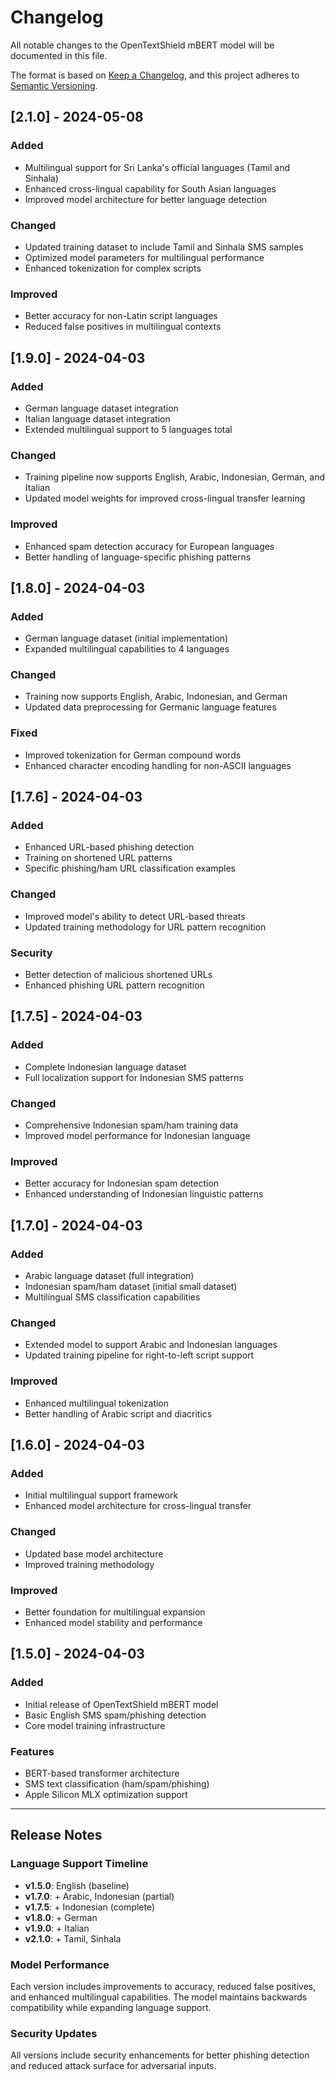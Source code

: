 # Changelog

All notable changes to the OpenTextShield mBERT model will be documented in this file.

The format is based on [Keep a Changelog](https://keepachangelog.com/en/1.0.0/),
and this project adheres to [Semantic Versioning](https://semver.org/spec/v2.0.0.html).

## [2.1.0] - 2024-05-08

### Added
- Multilingual support for Sri Lanka's official languages (Tamil and Sinhala)
- Enhanced cross-lingual capability for South Asian languages
- Improved model architecture for better language detection

### Changed
- Updated training dataset to include Tamil and Sinhala SMS samples
- Optimized model parameters for multilingual performance
- Enhanced tokenization for complex scripts

### Improved
- Better accuracy for non-Latin script languages
- Reduced false positives in multilingual contexts

## [1.9.0] - 2024-04-03

### Added
- German language dataset integration
- Italian language dataset integration
- Extended multilingual support to 5 languages total

### Changed
- Training pipeline now supports English, Arabic, Indonesian, German, and Italian
- Updated model weights for improved cross-lingual transfer learning

### Improved
- Enhanced spam detection accuracy for European languages
- Better handling of language-specific phishing patterns

## [1.8.0] - 2024-04-03

### Added
- German language dataset (initial implementation)
- Expanded multilingual capabilities to 4 languages

### Changed
- Training now supports English, Arabic, Indonesian, and German
- Updated data preprocessing for Germanic language features

### Fixed
- Improved tokenization for German compound words
- Enhanced character encoding handling for non-ASCII languages

## [1.7.6] - 2024-04-03

### Added
- Enhanced URL-based phishing detection
- Training on shortened URL patterns
- Specific phishing/ham URL classification examples

### Changed
- Improved model's ability to detect URL-based threats
- Updated training methodology for URL pattern recognition

### Security
- Better detection of malicious shortened URLs
- Enhanced phishing URL pattern recognition

## [1.7.5] - 2024-04-03

### Added
- Complete Indonesian language dataset
- Full localization support for Indonesian SMS patterns

### Changed
- Comprehensive Indonesian spam/ham training data
- Improved model performance for Indonesian language

### Improved
- Better accuracy for Indonesian spam detection
- Enhanced understanding of Indonesian linguistic patterns

## [1.7.0] - 2024-04-03

### Added
- Arabic language dataset (full integration)
- Indonesian spam/ham dataset (initial small dataset)
- Multilingual SMS classification capabilities

### Changed
- Extended model to support Arabic and Indonesian languages
- Updated training pipeline for right-to-left script support

### Improved
- Enhanced multilingual tokenization
- Better handling of Arabic script and diacritics

## [1.6.0] - 2024-04-03

### Added
- Initial multilingual support framework
- Enhanced model architecture for cross-lingual transfer

### Changed
- Updated base model architecture
- Improved training methodology

### Improved
- Better foundation for multilingual expansion
- Enhanced model stability and performance

## [1.5.0] - 2024-04-03

### Added
- Initial release of OpenTextShield mBERT model
- Basic English SMS spam/phishing detection
- Core model training infrastructure

### Features
- BERT-based transformer architecture
- SMS text classification (ham/spam/phishing)
- Apple Silicon MLX optimization support

---

## Release Notes

### Language Support Timeline
- **v1.5.0**: English (baseline)
- **v1.7.0**: + Arabic, Indonesian (partial)
- **v1.7.5**: + Indonesian (complete)
- **v1.8.0**: + German
- **v1.9.0**: + Italian
- **v2.1.0**: + Tamil, Sinhala

### Model Performance
Each version includes improvements to accuracy, reduced false positives, and enhanced multilingual capabilities. The model maintains backwards compatibility while expanding language support.

### Security Updates
All versions include security enhancements for better phishing detection and reduced attack surface for adversarial inputs.